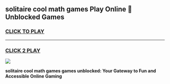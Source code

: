 
## solitaire cool math games Play Online 👋 Unblocked Games
<h3>
<a href="https://news.freeplayer.one?title=solitaire_cool_math_games&ref=17CMG">CLICK TO PLAY</a></h3>
<hr>

<h3>
<a href="https://news.freeplayer.one?title=solitaire_cool_math_games&ref=17CMG">CLICK 2 PLAY</a>
  
</h3>

<a href="https://news.freeplayer.one?title=solitaire_cool_math_games&ref=17CMG/"><img src="https://clearcache.store/games.png"></a>


**solitaire cool math games games unblocked: Your Gateway to Fun and Accessible Online Gaming**
